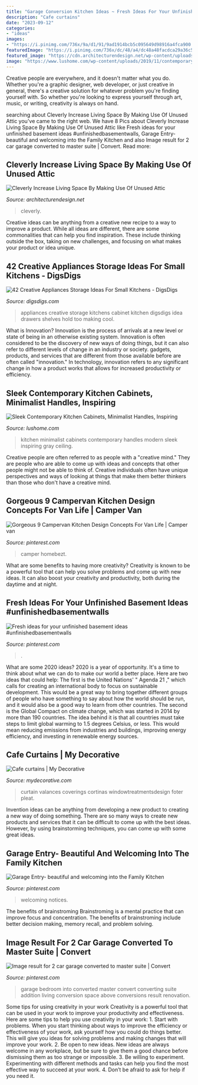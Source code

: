 ```yaml
---
title: "Garage Conversion Kitchen Ideas ~ Fresh Ideas For Your Unfinished Basement Ideas #unfinishedbasementwalls"
description: "Cafe curtains"
date: "2023-09-12"
categories:
- "ideas"
images:
- "https://i.pinimg.com/736x/9a/d1/91/9ad1914bcb5c095649d98916a4fca900.jpg"
featuredImage: "https://i.pinimg.com/736x/dc/48/a4/dc48a48facdca29a36c535fddca2ca7e--garage-entry-family-kitchen.jpg"
featured_image: "https://cdn.architecturendesign.net/wp-content/uploads/2015/12/AD-Attic-Living-Space-Design-07.jpg"
image: "https://www.lushome.com/wp-content/uploads/2019/11/contemporary-design-kitchen-cabinets-18.jpg"
---
```



Creative people are everywhere, and it doesn't matter what you do. Whether you're a graphic designer, web developer, or just creative in general, there's a creative solution for whatever problem you're finding yourself with. So whether you're looking to express yourself through art, music, or writing, creativity is always on hand.

	

		
searching about Cleverly Increase Living Space By Making Use Of Unused Attic you've came to the right web. We have 8 Pics about Cleverly Increase Living Space By Making Use Of Unused Attic like Fresh ideas for your unfinished basement ideas #unfinishedbasementwalls, Garage Entry- beautiful and welcoming into the Family Kitchen and also Image result for 2 car garage converted to master suite | Convert. Read more:
		
    
## Cleverly Increase Living Space By Making Use Of Unused Attic

<img loading=lazy src="https://cdn.architecturendesign.net/wp-content/uploads/2015/12/AD-Attic-Living-Space-Design-07.jpg" onerror="this.onerror=null;this.src='https://tse4.mm.bing.net/th?id=OIP.1rfJ7o97pELJNwRyQzmIPQHaLQ&amp;pid=15.1';" alt="Cleverly Increase Living Space By Making Use Of Unused Attic">

_Source: architecturendesign.net_

>cleverly. 

	

Creative ideas can be anything from a creative new recipe to a way to improve a product. While all ideas are different, there are some commonalities that can help you find inspiration. These include thinking outside the box, taking on new challenges, and focusing on what makes your product or idea unique.

    
## 42 Creative Appliances Storage Ideas For Small Kitchens - DigsDigs

<img loading=lazy src="http://www.digsdigs.com/photos/creative-appliances-storage-ideas-for-small-kitchens-39.jpg" onerror="this.onerror=null;this.src='https://tse1.mm.bing.net/th?id=OIP.9rtcOSgM3yf1st0ZmPX7VAHaKe&amp;pid=15.1';" alt="42 Creative Appliances Storage Ideas For Small Kitchens - DigsDigs">

_Source: digsdigs.com_

>appliances creative storage kitchens cabinet kitchen digsdigs idea drawers shelves hold too making cool. 

	

What is Innovation?
Innovation is the process of arrivals at a new level or state of being in an otherwise existing system. Innovation is often considered to be the discovery of new ways of doing things, but it can also refer to different levels of change in an industry or society. gadgets, products, and services that are different from those available before are often called "innovation." In technology, innovation refers to any significant change in how a product works that allows for increased productivity or efficiency.

    
## Sleek Contemporary Kitchen Cabinets, Minimalist Handles, Inspiring

<img loading=lazy src="https://www.lushome.com/wp-content/uploads/2019/11/contemporary-design-kitchen-cabinets-18.jpg" onerror="this.onerror=null;this.src='https://tse1.mm.bing.net/th?id=OIP.8v9YCN19n4iyII0ssWP7HAHaJ3&amp;pid=15.1';" alt="Sleek Contemporary Kitchen Cabinets, Minimalist Handles, Inspiring">

_Source: lushome.com_

>kitchen minimalist cabinets contemporary handles modern sleek inspiring gray ceiling. 

	

Creative people are often referred to as people with a "creative mind." They are people who are able to come up with ideas and concepts that other people might not be able to think of. Creative individuals often have unique perspectives and ways of looking at things that make them better thinkers than those who don't have a creative mind.

    
## Gorgeous 9 Campervan Kitchen Design Concepts For Van Life | Camper Van

<img loading=lazy src="https://i.pinimg.com/736x/9a/d1/91/9ad1914bcb5c095649d98916a4fca900.jpg" onerror="this.onerror=null;this.src='https://tse1.mm.bing.net/th?id=OIP.7Nz-KrCBCCugo9_lBkLozQHaKq&amp;pid=15.1';" alt="Gorgeous 9 Campervan Kitchen Design Concepts For Van Life | Camper van">

_Source: pinterest.com_

>camper homebezt. 

	

What are some benefits to having more creativity?
Creativity is known to be a powerful tool that can help you solve problems and come up with new ideas. It can also boost your creativity and productivity, both during the daytime and at night.

    
## Fresh Ideas For Your Unfinished Basement Ideas #unfinishedbasementwalls

<img loading=lazy src="https://i.pinimg.com/736x/9f/96/86/9f96862efb0a4cdb022d219fa21497b6.jpg" onerror="this.onerror=null;this.src='https://tse2.mm.bing.net/th?id=OIP.jbx1J5ZKiPccthcS8luG1AHaLH&amp;pid=15.1';" alt="Fresh ideas for your unfinished basement ideas #unfinishedbasementwalls">

_Source: pinterest.com_

>. 

	

What are some 2020 ideas?
2020 is a year of opportunity. It's a time to think about what we can do to make our world a better place. Here are two ideas that could help: 
The first is the United Nations' " Agenda 21 ," which calls for creating an international body to focus on sustainable development. This would be a great way to bring together different groups of people who have something to say about how the world should be run, and it would also be a good way to learn from other countries. 
The second is the Global Compact on climate change, which was started in 2014 by more than 190 countries. The idea behind it is that all countries must take steps to limit global warming to 1.5 degrees Celsius, or less. This would mean reducing emissions from industries and buildings, improving energy efficiency, and investing in renewable energy sources.

    
## Cafe Curtains | My Decorative

<img loading=lazy src="https://mydecorative.com/wp-content/uploads/2019/01/Cafe-curtains.jpg" onerror="this.onerror=null;this.src='https://tse3.mm.bing.net/th?id=OIP.XO8_Z2TB5W-b8-EqTBoGDQHaKf&amp;pid=15.1';" alt="Cafe curtains | My Decorative">

_Source: mydecorative.com_

>curtain valances coverings cortinas windowtreatmentsdesign foter pleat. 

	

Invention ideas can be anything from developing a new product to creating a new way of doing something. There are so many ways to create new products and services that it can be difficult to come up with the best ideas. However, by using brainstorming techniques, you can come up with some great ideas.

    
## Garage Entry- Beautiful And Welcoming Into The Family Kitchen

<img loading=lazy src="https://i.pinimg.com/736x/dc/48/a4/dc48a48facdca29a36c535fddca2ca7e--garage-entry-family-kitchen.jpg" onerror="this.onerror=null;this.src='https://tse1.mm.bing.net/th?id=OIP.kimiyYIFZr44KoLrnCqthwHaKS&amp;pid=15.1';" alt="Garage Entry- beautiful and welcoming into the Family Kitchen">

_Source: pinterest.com_

>welcoming notices. 

	

The benefits of brainstroming
Brainstroming is a mental practice that can improve focus and concentration. The benefits of brainstroming include better decision making, memory recall, and problem solving.

    
## Image Result For 2 Car Garage Converted To Master Suite | Convert

<img loading=lazy src="https://i.pinimg.com/736x/f7/2b/cd/f72bcd4605a7e1872c052295d5b27c12.jpg" onerror="this.onerror=null;this.src='https://tse3.mm.bing.net/th?id=OIP.S7VedWDxOXbvsYo9CfdU5gHaE8&amp;pid=15.1';" alt="Image result for 2 car garage converted to master suite | Convert">

_Source: pinterest.com_

>garage bedroom into converted master convert converting suite addition living conversion space above conversions result renovation. 

	

Some tips for using creativity in your work
Creativity is a powerful tool that can be used in your work to improve your productivity and effectiveness. Here are some tips to help you use creativity in your work: 1. Start with problems. When you start thinking about ways to improve the efficiency or effectiveness of your work, ask yourself how you could do things better. This will give you ideas for solving problems and making changes that will improve your work. 2. Be open to new ideas. New ideas are always welcome in any workplace, but be sure to give them a good chance before dismissing them as too strange or impossible. 3. Be willing to experiment. Experimenting with different methods and tasks can help you find the most effective way to succeed at your work. 4. Don’t be afraid to ask for help if you need it.

